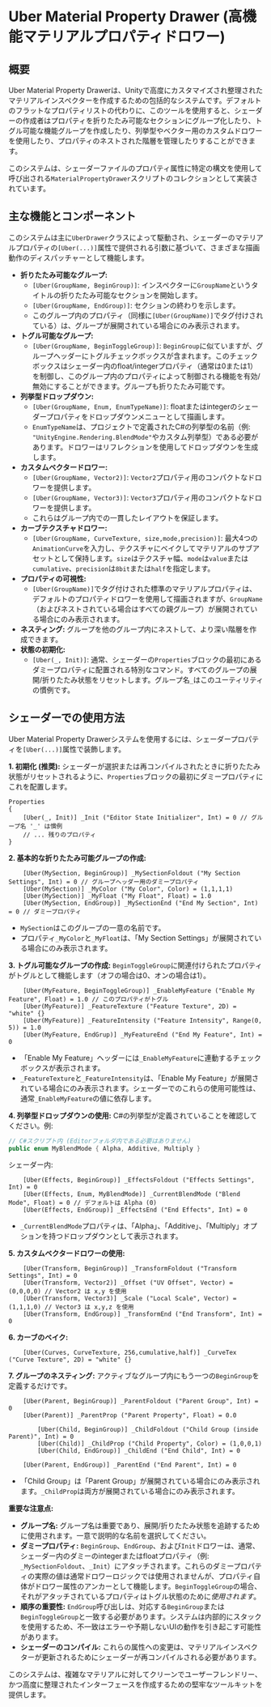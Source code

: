 # Uber Material Property Drawer (高機能マテリアルプロパティドロワー)

## 概要

Uber Material Property Drawerは、Unityで高度にカスタマイズされ整理されたマテリアルインスペクターを作成するための包括的なシステムです。デフォルトのフラットなプロパティリストの代わりに、このツールを使用すると、シェーダーの作成者はプロパティを折りたたみ可能なセクションにグループ化したり、トグル可能な機能グループを作成したり、列挙型やベクター用のカスタムドロワーを使用したり、プロパティのネストされた階層を管理したりすることができます。

このシステムは、シェーダーファイルのプロパティ属性に特定の構文を使用して呼び出される`MaterialPropertyDrawer`スクリプトのコレクションとして実装されています。

## 主な機能とコンポーネント

このシステムは主に`UberDrawer`クラスによって駆動され、シェーダーのマテリアルプロパティの`[Uber(...)]`属性で提供される引数に基づいて、さまざまな描画動作のディスパッチャーとして機能します。

-   **折りたたみ可能なグループ:**
    -   `[Uber(GroupName, BeginGroup)]`: インスペクターに`GroupName`というタイトルの折りたたみ可能なセクションを開始します。
    -   `[Uber(GroupName, EndGroup)]`: セクションの終わりを示します。
    -   このグループ内のプロパティ（同様に`[Uber(GroupName)]`でタグ付けされている）は、グループが展開されている場合にのみ表示されます。
-   **トグル可能なグループ:**
    -   `[Uber(GroupName, BeginToggleGroup)]`: `BeginGroup`に似ていますが、グループヘッダーにトグルチェックボックスが含まれます。このチェックボックスはシェーダー内のfloat/integerプロパティ（通常は0または1）を制御し、このグループ内のプロパティによって制御される機能を有効/無効にすることができます。グループも折りたたみ可能です。
-   **列挙型ドロップダウン:**
    -   `[Uber(GroupName, Enum, EnumTypeName)]`: floatまたはintegerのシェーダープロパティをドロップダウンメニューとして描画します。
    -   `EnumTypeName`は、プロジェクトで定義されたC#の列挙型の名前（例: `"UnityEngine.Rendering.BlendMode"`やカスタム列挙型）である必要があります。ドロワーはリフレクションを使用してドロップダウンを生成します。
-   **カスタムベクタードロワー:**
    -   `[Uber(GroupName, Vector2)]`: `Vector2`プロパティ用のコンパクトなドロワーを提供します。
    -   `[Uber(GroupName, Vector3)]`: `Vector3`プロパティ用のコンパクトなドロワーを提供します。
    -   これらはグループ内での一貫したレイアウトを保証します。
-   **カーブテクスチャドロワー:**
    -   `[Uber(GroupName, CurveTexture, size,mode,precision)]`: 最大4つの`AnimationCurve`を入力し、テクスチャにベイクしてマテリアルのサブアセットとして保持します。`size`はテクスチャ幅、`mode`は`value`または`cumulative`、`precision`は`8bit`または`half`を指定します。
-   **プロパティの可視性:**
    -   `[Uber(GroupName)]`でタグ付けされた標準のマテリアルプロパティは、デフォルトのプロパティドロワーを使用して描画されますが、`GroupName`（およびネストされている場合はすべての親グループ）が展開されている場合にのみ表示されます。
-   **ネスティング:** グループを他のグループ内にネストして、より深い階層を作成できます。
-   **状態の初期化:**
    -   `[Uber(_, Init)]`: 通常、シェーダーの`Properties`ブロックの最初にあるダミープロパティに配置される特別なコマンド。すべてのグループの展開/折りたたみ状態をリセットします。グループ名`_`はこのユーティリティの慣例です。

## シェーダーでの使用方法

Uber Material Property Drawerシステムを使用するには、シェーダープロパティを`[Uber(...)]`属性で装飾します。

**1. 初期化 (推奨):**
シェーダーが選択または再コンパイルされたときに折りたたみ状態がリセットされるように、`Properties`ブロックの最初にダミープロパティにこれを配置します。
```shaderlab
Properties
{
    [Uber(_, Init)] _Init ("Editor State Initializer", Int) = 0 // グループ名 '_' は慣例
    // ... 残りのプロパティ
}
```

**2. 基本的な折りたたみ可能グループの作成:**
```shaderlab
    [Uber(MySection, BeginGroup)] _MySectionFoldout ("My Section Settings", Int) = 0 // グループヘッダー用のダミープロパティ
    [Uber(MySection)] _MyColor ("My Color", Color) = (1,1,1,1)
    [Uber(MySection)] _MyFloat ("My Float", Float) = 1.0
    [Uber(MySection, EndGroup)] _MySectionEnd ("End My Section", Int) = 0 // ダミープロパティ
```
-   `MySection`はこのグループの一意の名前です。
-   プロパティ`_MyColor`と`_MyFloat`は、「My Section Settings」が展開されている場合にのみ表示されます。

**3. トグル可能なグループの作成:**
`BeginToggleGroup`に関連付けられたプロパティがトグルとして機能します（オフの場合は0、オンの場合は1）。
```shaderlab
    [Uber(MyFeature, BeginToggleGroup)] _EnableMyFeature ("Enable My Feature", Float) = 1.0 // このプロパティがトグル
    [Uber(MyFeature)] _FeatureTexture ("Feature Texture", 2D) = "white" {}
    [Uber(MyFeature)] _FeatureIntensity ("Feature Intensity", Range(0, 5)) = 1.0
    [Uber(MyFeature, EndGrup)] _MyFeatureEnd ("End My Feature", Int) = 0
```
-   「Enable My Feature」ヘッダーには`_EnableMyFeature`に連動するチェックボックスが表示されます。
-   `_FeatureTexture`と`_FeatureIntensity`は、「Enable My Feature」が展開されている場合にのみ表示されます。シェーダーでのこれらの使用可能性は、通常`_EnableMyFeature`の値に依存します。

**4. 列挙型ドロップダウンの使用:**
C#の列挙型が定義されていることを確認してください。例:
```csharp
// C#スクリプト内 (Editorフォルダ内である必要はありません)
public enum MyBlendMode { Alpha, Additive, Multiply }
```
シェーダー内:
```shaderlab
    [Uber(Effects, BeginGroup)] _EffectsFoldout ("Effects Settings", Int) = 0
    [Uber(Effects, Enum, MyBlendMode)] _CurrentBlendMode ("Blend Mode", Float) = 0 // デフォルトは Alpha (0)
    [Uber(Effects, EndGroup)] _EffectsEnd ("End Effects", Int) = 0
```
-   `_CurrentBlendMode`プロパティは、「Alpha」、「Additive」、「Multiply」オプションを持つドロップダウンとして表示されます。

**5. カスタムベクタードロワーの使用:**
```shaderlab
    [Uber(Transform, BeginGroup)] _TransformFoldout ("Transform Settings", Int) = 0
    [Uber(Transform, Vector2)] _Offset ("UV Offset", Vector) = (0,0,0,0) // Vector2 は x,y を使用
    [Uber(Transform, Vector3)] _Scale ("Local Scale", Vector) = (1,1,1,0) // Vector3 は x,y,z を使用
    [Uber(Transform, EndGroup)] _TransformEnd ("End Transform", Int) = 0
```

**6. カーブのベイク:**
```shaderlab
    [Uber(Curves, CurveTexture, 256,cumulative,half)] _CurveTex ("Curve Texture", 2D) = "white" {}
```

**7. グループのネスティング:**
アクティブなグループ内にもう一つの`BeginGroup`を定義するだけです。
```shaderlab
    [Uber(Parent, BeginGroup)] _ParentFoldout ("Parent Group", Int) = 0
    [Uber(Parent)] _ParentProp ("Parent Property", Float) = 0.0

        [Uber(Child, BeginGroup)] _ChildFoldout ("Child Group (inside Parent)", Int) = 0
        [Uber(Child)] _ChildProp ("Child Property", Color) = (1,0,0,1)
        [Uber(Child, EndGroup)] _ChildEnd ("End Child", Int) = 0

    [Uber(Parent, EndGroup)] _ParentEnd ("End Parent", Int) = 0
```
-   「Child Group」は「Parent Group」が展開されている場合にのみ表示されます。`_ChildProp`は両方が展開されている場合にのみ表示されます。

**重要な注意点:**
-   **グループ名:** グループ名は重要であり、展開/折りたたみ状態を追跡するために使用されます。一意で説明的な名前を選択してください。
-   **ダミープロパティ:** `BeginGroup`、`EndGroup`、および`Init`ドロワーは、通常、シェーダー内のダミーのintegerまたはfloatプロパティ（例: `_MySectionFoldout`、`_Init`）にアタッチされます。これらのダミープロパティの実際の値は通常ドロワーロジックでは使用されませんが、プロパティ自体がドロワー属性のアンカーとして機能します。`BeginToggleGroup`の場合、それがアタッチされているプロパティはトグル状態のために*使用されます*。
-   **順序の重要性:** `EndGroup`呼び出しは、対応する`BeginGroup`または`BeginToggleGroup`と一致する必要があります。システムは内部的にスタックを使用するため、不一致はエラーや予期しないUIの動作を引き起こす可能性があります。
-   **シェーダーのコンパイル:** これらの属性への変更は、マテリアルインスペクターが更新されるためにシェーダーが再コンパイルされる必要があります。

このシステムは、複雑なマテリアルに対してクリーンでユーザーフレンドリー、かつ高度に整理されたインターフェースを作成するための堅牢なツールキットを提供します。
